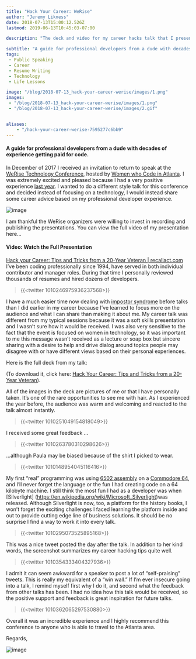 ```yaml
---
title: "Hack Your Career: WeRise"
author: "Jeremy Likness"
date: 2018-07-13T15:00:12.526Z
lastmod: 2019-06-13T10:45:03-07:00

description: "The deck and video for my career hacks talk that I presented at the WeRise Women who Code conference in 2018."

subtitle: "A guide for professional developers from a dude with decades of experience getting paid for code."
tags:
 - Public Speaking 
 - Career 
 - Resume Writing 
 - Technology 
 - Life Lessons 

image: "/blog/2018-07-13_hack-your-career-werise/images/1.png" 
images:
 - "/blog/2018-07-13_hack-your-career-werise/images/1.png" 
 - "/blog/2018-07-13_hack-your-career-werise/images/2.gif" 


aliases:
    - "/hack-your-career-werise-7595277c6bb9"
---
```


#### A guide for professional developers from a dude with decades of experience getting paid for code.

In December of 2017 I received an invitation to return to speak at the [WeRise Technology Conference](https://werise.tech/), hosted by [Women who Code in Atlanta](https://www.womenwhocode.com/atl). I was extremely excited and pleased because I had a very positive experience [last year](https://github.com/JeremyLikness/docker-we-rise). I wanted to do a different style talk for this conference and decided instead of focusing on a technology, I would instead share some career advice based on my professional developer experience.




![image](/blog/2018-07-13_hack-your-career-werise/images/1.png)



I am thankful the WeRise organizers were willing to invest in recording and publishing the presentations. You can view the full video of my presentation here…

#### Video: Watch the Full Presentation

[Hack your Career: Tips and Tricks from a 20-Year Veteran | recallact.com](https://www.recallact.com/presentation/hack-your-career-tips-and-tricks-20-year-veteran)
I’ve been coding professionally since 1994, have served in both individual contributor and manager roles. During that time I personally reviewed thousands of resumes and hired dozens of developers.

> {{<twitter 1010246975936237568>}}


I have a much easier time now dealing with [impostor syndrome](https://www.hanselman.com/blog/ImAPhonyAreYou.aspx) before talks than I did earlier in my career because I’ve learned to focus more on the audience and what I can share than making it about me. My career talk was different from my typical sessions because it was a soft skills presentation and I wasn’t sure how it would be received. I was also very sensitive to the fact that the event is focused on women in technology, so it was important to me this message wasn’t received as a lecture or soap box but sincere sharing with a desire to help and drive dialog around topics people may disagree with or have different views based on their personal experiences.

Here is the full deck from my talk:




(To download it, click here: [Hack Your Career: Tips and Tricks from a 20-Year Veteran](https://jlikme.blob.core.windows.net/presentations/HackYourCareer.pdf)).

All of the images in the deck are pictures of me or that I have personally taken. It’s one of the rare opportunities to see me with hair. As I experienced the year before, the audience was warm and welcoming and reacted to the talk almost instantly.

> {{<twitter 1010251049154818049>}}


I received some great feedback …

> {{<twitter 1010263780310298626>}}


…although Paula may be biased because of the shirt I picked to wear.

> {{<twitter 1010148954045116416>}}


My first “real” programming was using [6502 assembly](https://en.wikibooks.org/wiki/6502_Assembly) on a [Commodore 64](https://en.wikipedia.org/wiki/Commodore_64), and I’ll never forget the language or the fun I had creating code on a 64 kilobyte machine. I still think the most fun I had as a developer was when [Silverlight] (https://en.wikipedia.org/wiki/Microsoft_Silverlight)was released. Although Silverlight is now, too, a platform for the history books, I won’t forget the exciting challenges I faced learning the platform inside and out to provide cutting edge line of business solutions. It should be no surprise I find a way to work it into every talk.

> {{<twitter 1010295073525895168>}}


This was a nice tweet posted the day after the talk. In addition to her kind words, the screenshot summarizes my career hacking tips quite well.

> {{<twitter 1010354333404327936>}}


I admit it can seem awkward for a speaker to post a lot of “self-praising” tweets. This is really my equivalent of a “win wall.” If I’m ever insecure going into a talk, I remind myself first why I do it, and second what the feedback from other talks has been. I had no idea how this talk would be received, so the positive support and feedback is great inspiration for future talks.

> {{<twitter 1010362065297530880>}}


Overall it was an incredible experience and I highly recommend this conference to anyone who is able to travel to the Atlanta area.

Regards,




![image](/blog/2018-07-13_hack-your-career-werise/images/2.gif)
